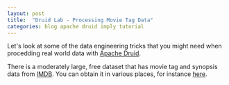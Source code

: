 ```yaml
---
layout: post
title:  "Druid Lab - Processing Movie Tag Data"
categories: blog apache druid imply tutorial
---
```

Let's look at some of the data engineering tricks that you might need when procedding real world data with [Apache Druid](https://druid.apache.org/).

There is a moderately large, free dataset that has movie tag and synopsis data from [IMDB](https://www.imdb.com/). You can obtain it in various places, for instance [here](https://ritual.uh.edu/mpst-2018/).

